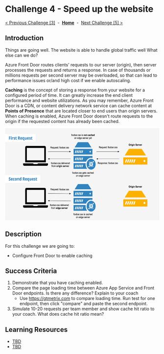 # Challenge 4 - Speed up the website

[< Previous Challenge [3]](./Challenge03.md)&nbsp;&nbsp;-&nbsp;&nbsp;**[Home](../README.md)**&nbsp;&nbsp;-&nbsp;&nbsp;[Next Challenge [5] >](./Challenge05.md)

## Introduction

Things are going well.  The website is able to handle global traffic well  What else can we do?

Azure Front Door routes clients' requests to our server (origin), then server processes the requests and returns a response. In case of thousands or millions requests per second server may be overloaded, so that can lead to performance issues or/and high cost if we enable autoscaling. 

**Caching** is the concept of storing a response from your website for a configured period of time. It can greatly increase the end client performance and website utilizations. As you may remember, Azure Front Door is a CDN, or content delivery network service can cache content at **Points of Presence** that are located closer to end users than origin servers. When caching is enabled, Azure Front Door doesn't route requests to the origin if the requested content has already been cached.

<p align="center">
  <img src="./images/caching.png" width="600" height="300">
</p>

## Description

For this challenge we are going to: 
- Configure Front Door to enable caching

## Success Criteria

1. Demonstrate that you have caching enabled.
2. Compare the page loading time between Azure App Service and Front Door endpoints. Is there any difference? Explain to your coach
   - Use https://gtmetrix.com to compare loading time. Run test for one endpoint, then click "compare" and paste the second endpoint.
4. Simulate 10-20 requests per team member and show cache hit ratio to your coach. What does cache hit ratio mean?

## Learning Resources

- [TBD](https://docs.microsoft.com/en-us/azure/storage/blobs/storage-blobs-introduction)
- [TBD](https://azure.microsoft.com/en-us/features/storage-explorer/)


